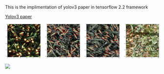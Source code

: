 This is the implimentation of yolov3 paper in tensorflow 2.2 framework



[Yolov3 paper](https://pjreddie.com/media/files/papers/YOLOv3.pdf)




![](https://github.com/Ajax0564/Darknet_yolov3_tf2.0/blob/master/yolo2.png) 























![](https://github.com/Ajax0564/Darknet_yolov3_tf2.0/blob/master/yolo1.png)








